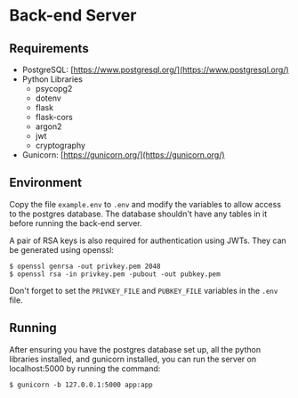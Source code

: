 # Back-end Server

## Requirements
- PostgreSQL: [https://www.postgresql.org/](https://www.postgresql.org/)
- Python Libraries
    - psycopg2
    - dotenv
    - flask
    - flask-cors
    - argon2
    - jwt
    - cryptography
- Gunicorn: [https://gunicorn.org/](https://gunicorn.org/)

## Environment
Copy the file `example.env` to `.env` and modify the variables
to allow access to the postgres database.
The database shouldn't have any tables in it before running the back-end server.

A pair of RSA keys is also required for authentication using JWTs.
They can be generated using openssl:
```
$ openssl genrsa -out privkey.pem 2048
$ openssl rsa -in privkey.pem -pubout -out pubkey.pem
```

Don't forget to set the `PRIVKEY_FILE` and `PUBKEY_FILE` variables
in the `.env` file.

## Running
After ensuring you have the postgres database set up, all the python libraries
installed, and gunicorn installed, you can run the server on localhost:5000
by running the command:
```
$ gunicorn -b 127.0.0.1:5000 app:app
```
